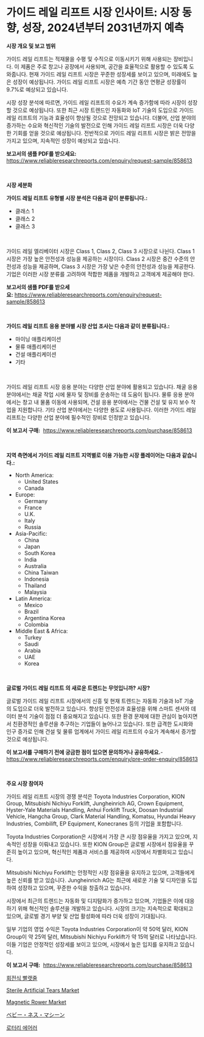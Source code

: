 <p><h1>가이드 레일 리프트 시장 인사이트: 시장 동향, 성장, 2024년부터 2031년까지 예측</h1></p><p><strong>시장 개요 및 보고 범위</strong></p>
<p><p>가이드 레일 리프트는 적재물을 수평 및 수직으로 이동시키기 위해 사용되는 장비입니다. 이 제품은 주로 창고나 공장에서 사용되며, 공간을 효율적으로 활용할 수 있도록 도와줍니다. 현재 가이드 레일 리프트 시장은 꾸준한 성장세를 보이고 있으며, 미래에도 높은 성장이 예상됩니다. 가이드 레일 리프트 시장은 예측 기간 동안 연평균 성장률이 9.7%로 예상되고 있습니다. </p><p>시장 성장 분석에 따르면, 가이드 레일 리프트의 수요가 계속 증가함에 따라 시장이 성장할 것으로 예상됩니다. 또한 최근 시장 트렌드인 자동화와 IoT 기술의 도입으로 가이드 레일 리프트의 기능과 효율성이 향상될 것으로 전망되고 있습니다. 더불어, 산업 분야의 증가하는 수요와 혁신적인 기술의 발전으로 인해 가이드 레일 리프트 시장은 더욱 다양한 기회를 얻을 것으로 예상됩니다. 전반적으로 가이드 레일 리프트 시장은 밝은 전망을 가지고 있으며, 지속적인 성장이 예상되고 있습니다.</p></p>
<p><strong>보고서의 샘플 PDF를 받으세요:</strong> <a href="https://www.reliableresearchreports.com/enquiry/request-sample/858613">https://www.reliableresearchreports.com/enquiry/request-sample/858613</a></p>
<p>&nbsp;</p>
<p><strong>시장 세분화</strong></p>
<p><strong>가이드 레일 리프트 유형별 시장 분석은 다음과 같이 분류됩니다.:</strong></p>
<p><ul><li>클래스 1</li><li>클래스 2</li><li>클래스 3</li></ul></p>
<p>&nbsp;</p>
<p><p>가이드 레일 엘리베이터 시장은 Class 1, Class 2, Class 3 시장으로 나뉜다. Class 1 시장은 가장 높은 안전성과 성능을 제공하는 시장이다. Class 2 시장은 중간 수준의 안전성과 성능을 제공하며, Class 3 시장은 가장 낮은 수준의 안전성과 성능을 제공한다. 기업은 이러한 시장 분류를 고려하여 적합한 제품을 개발하고 고객에게 제공해야 한다.</p></p>
<p><strong>보고서의 샘플 PDF를 받으세요:</strong>&nbsp;<a href="https://www.reliableresearchreports.com/enquiry/request-sample/858613">https://www.reliableresearchreports.com/enquiry/request-sample/858613</a></p>
<p>&nbsp;</p>
<p><strong> 가이드 레일 리프트 응용 분야별 시장 산업 조사는 다음과 같이 분류됩니다.:</strong></p>
<p><ul><li>마이닝 애플리케이션</li><li>물류 애플리케이션</li><li>건설 애플리케이션</li><li>기타</li></ul></p>
<p>&nbsp;</p>
<p><p>가이드 레일 리프트 시장 응용 분야는 다양한 산업 분야에 활용되고 있습니다. 채굴 응용 분야에서는 채굴 작업 시에 물자 및 장비를 운송하는 데 도움이 됩니다. 물류 응용 분야에서는 창고 내 물품 이동에 사용되며, 건설 응용 분야에서는 건물 건설 및 유지 보수 작업을 지원합니다. 기타 산업 분야에서는 다양한 용도로 사용됩니다. 이러한 가이드 레일 리프트는 다양한 산업 분야에 필수적인 장비로 인정받고 있습니다.</p></p>
<p><strong>이 보고서 구매:</strong>&nbsp; <a href="https://www.reliableresearchreports.com/purchase/858613">https://www.reliableresearchreports.com/purchase/858613</a></p>
<p>&nbsp;</p>
<p><strong>지역 측면에서 가이드 레일 리프트 지역별로 이용 가능한 시장 플레이어는 다음과 같습니다.:</strong></p>
<p><ul>
    <li>
        North America:
        <ul>
            <li>United States</li>
            <li>Canada</li>
        </ul>
    </li>
    <li>
        Europe:
        <ul>
            <li>Germany</li>
            <li>France</li>
            <li>U.K.</li>
            <li>Italy</li>
            <li>Russia</li>
        </ul>
    </li>
    <li>
        Asia-Pacific:
        <ul>
            <li>China</li>
            <li>Japan</li>
            <li>South Korea</li>
            <li>India</li>
            <li>Australia</li>
            <li>China Taiwan</li>
            <li>Indonesia</li>
            <li>Thailand</li>
            <li>Malaysia</li>
        </ul>
    </li>
    <li>
        Latin America:
        <ul>
            <li>Mexico</li>
            <li>Brazil</li>
            <li>Argentina Korea</li>
            <li>Colombia</li>
        </ul>
    </li>
    <li>
        Middle East & Africa:
        <ul>
            <li>Turkey</li>
            <li>Saudi</li>
            <li>Arabia</li>
            <li>UAE</li>
            <li>Korea</li>
        </ul>
    </li>
    </ul></p>
<p>&nbsp;</p>
<p><strong>글로벌 가이드 레일 리프트 의 새로운 트렌드는 무엇입니까? 시장?</strong></p>
<p><p>글로벌 가이드 레일 리프트 시장에서의 신흥 및 현재 트렌드는 자동화 기술과 IoT 기술의 도입으로 더욱 발전하고 있습니다. 향상된 안전성과 효율성을 위해 스마트 센서와 데이터 분석 기술이 점점 더 중요해지고 있습니다. 또한 환경 문제에 대한 관심이 높아지면서 친환경적인 솔루션을 추구하는 기업들이 늘어나고 있습니다. 또한 급격한 도시화와 인구 증가로 인해 건설 및 물류 업계에서 가이드 레일 리프트의 수요가 계속해서 증가할 것으로 예상됩니다.</p></p>
<p><strong>이 보고서를 구매하기 전에 궁금한 점이 있으면 문의하거나 공유하세요.</strong>- <a href="https://www.reliableresearchreports.com/enquiry/pre-order-enquiry/858613">https://www.reliableresearchreports.com/enquiry/pre-order-enquiry/858613</a></p>
<p>&nbsp;</p>
<p><strong>주요 시장 참여자</strong></p>
<p><p>가이드 레일 리프트 시장의 경쟁 분석은 Toyota Industries Corporation, KION Group, Mitsubishi Nichiyu Forklift, Jungheinrich AG, Crown Equipment, Hyster-Yale Materials Handling, Anhui Forklift Truck, Doosan Industrial Vehicle, Hangcha Group, Clark Material Handling, Komatsu, Hyundai Heavy Industries, Combilift, EP Equipment, Konecranes 등의 기업을 포함합니다.</p><p>Toyota Industries Corporation은 시장에서 가장 큰 시장 점유율을 가지고 있으며, 지속적인 성장을 이뤄내고 있습니다. 또한 KION Group은 글로벌 시장에서 점유율을 꾸준히 높이고 있으며, 혁신적인 제품과 서비스를 제공하여 시장에서 차별화되고 있습니다. </p><p>Mitsubishi Nichiyu Forklift는 안정적인 시장 점유율을 유지하고 있으며, 고객들에게 높은 신뢰를 받고 있습니다. Jungheinrich AG는 최근에 새로운 기술 및 디자인을 도입하여 성장하고 있으며, 꾸준한 수익을 창출하고 있습니다.</p><p>시장에서 최근의 트렌드는 자동화 및 디지턈화가 증가하고 있으며, 기업들은 이에 대응하기 위해 혁신적인 솔루션을 개발하고 있습니다. 시장의 크기는 지속적으로 확대되고 있으며, 글로벌 경기 부양 및 산업 활성화에 따라 더욱 성장이 기대됩니다.</p><p>일부 기업의 영업 수익은 Toyota Industries Corporation이 약 50억 달러, KION Group이 약 25억 달러, Mitsubishi Nichiyu Forklift가 약 15억 달러로 나타났습니다. 이들 기업은 안정적인 성장세를 보이고 있으며, 시장에서 높은 입지를 유지하고 있습니다.</p></p>
<p><strong>이 보고서 구매:</strong>&nbsp;&nbsp;<a href="https://www.reliableresearchreports.com/purchase/858613">https://www.reliableresearchreports.com/purchase/858613</a></p>
<p><p><a href="https://github.com/xvz497517413/Market-Research-Report-List-1/blob/main/22396504915.md">회전식 빨랫줄</a></p><p><a href="https://github.com/Glendatilghmankmgz0rbhwpy/Market-Research-Report-List-1/blob/main/sterile-artificial-tears-market.md">Sterile Artificial Tears Market</a></p><p><a href="https://github.com/dx0328/Market-Research-Report-List-1/blob/main/magnetic-rower-market.md">Magnetic Rower Market</a></p><p><a href="https://medium.com/@harmonybogan1944/%E3%83%99%E3%83%BC%E3%83%93%E3%83%BC%E3%83%8D%E3%82%B9%E3%83%9E%E3%82%B7%E3%83%B3%E3%81%AE%E5%B8%82%E5%A0%B4%E8%AA%BF%E6%9F%BB%E3%83%AC%E3%83%9D%E3%83%BC%E3%83%88-%E3%81%9D%E3%81%AE%E6%AD%B4%E5%8F%B2%E3%81%8A%E3%82%88%E3%81%B3%E4%BA%88%E6%B8%AC2031%E5%B9%B4%E3%81%BE%E3%81%A7%E3%81%AE2024%E5%B9%B4-97778bf8368a">ベビー・ネス・マシーン</a></p><p><a href="https://github.com/vskv4779xr1/Market-Research-Report-List-1/blob/main/77783354916.md">로터리 에어러</a></p></p>
